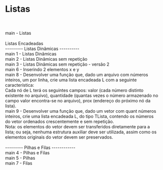 # Listas<br><br>

main - Listas<br><br>
Listas Encadeadas<br>
--------- Listas Dinâmicas ----------<br>
main 1 - Listas Dinâmicas<br>
main 2 - Listas Dinâmicas sem repetição <br>
main 3 - Listas Dinâmicas sem repetição - versão 2<br>
main 6 - Inserindo 2 elementos x e y<br>
main 8 - Desenvolver uma função que, dado um
arquivo com números inteiros, um por linha, crie uma lista encadeada L com a seguinte característica:<br>
Cada nó de L terá os seguintes campos: valor (cada número distinto existente no arquivo), quantidade (quantas vezes o número armazenado no campo valor encontra-se no arquivo), prox (endereço do próximo nó da lista).<br>
main 9 - Desenvolver uma função que, dado um vetor com quant números inteiros, crie uma lista encadeada L, do tipo TLista, contendo os números do vetor ordenados
crescentemente e sem repetição.<br>
Nota: os elementos do vetor devem ser transferidos diretamente para a lista; ou seja, nenhuma estrutura auxiliar deve ser utilizada, assim como os elementos originais do vetor devem ser preservados.<br><br>
--------- Pilhas e Filas ------------ <br>
main 4 - Pilhas e Filas <br>
main 5 - Pilhas<br>
main 7 - Filas
